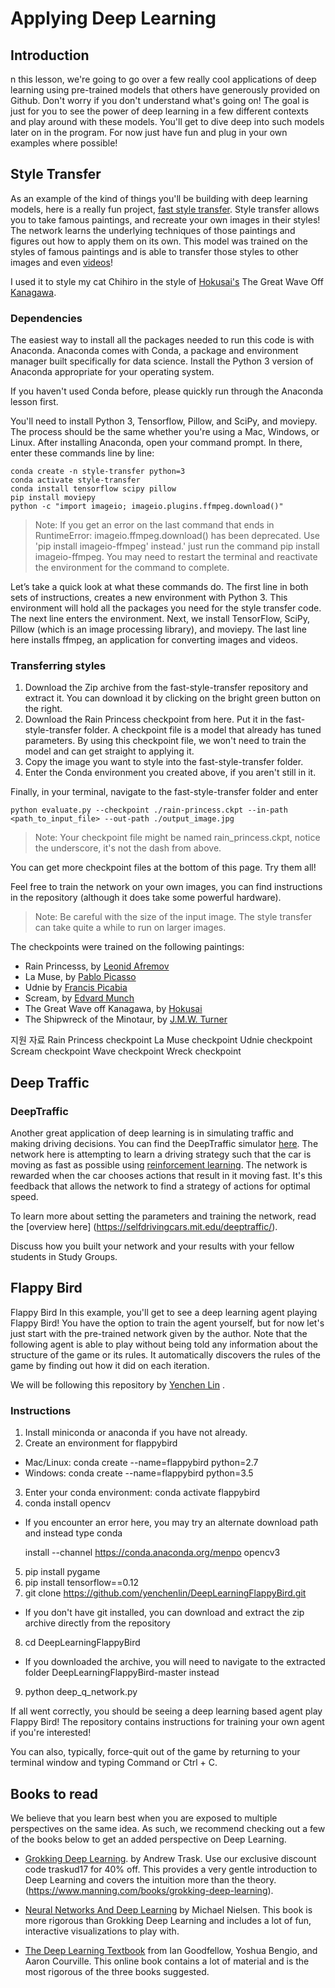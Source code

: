 # Applying Deep Learning

## Introduction 

n this lesson, we're going to go over a few really cool applications of deep learning using pre-trained models that others have generously provided on Github. Don't worry if you don't understand what's going on! The goal is just for you to see the power of deep learning in a few different contexts and play around with these models. You'll get to dive deep into such models later on in the program. For now just have fun and plug in your own examples where possible!


## Style Transfer
As an example of the kind of things you'll be building with deep learning models, here is a really fun project, [fast style transfer](https://github.com/lengstrom/fast-style-transfer). Style transfer allows you to take famous paintings, and recreate your own images in their styles! The network learns the underlying techniques of those paintings and figures out how to apply them on its own. This model was trained on the styles of famous paintings and is able to transfer those styles to other images and even [videos](https://www.youtube.com/watch?v=xVJwwWQlQ1o)!

I used it to style my cat Chihiro in the style of [Hokusai's](https://en.wikipedia.org/wiki/Hokusai) The Great Wave Off [Kanagawa](https://en.wikipedia.org/wiki/The_Great_Wave_off_Kanagawa).


### Dependencies

The easiest way to install all the packages needed to run this code is with Anaconda. Anaconda comes with Conda, a package and environment manager built specifically for data science. Install the Python 3 version of Anaconda appropriate for your operating system.

If you haven't used Conda before, please quickly run through the Anaconda lesson first.

You'll need to install Python 3, Tensorflow, Pillow, and SciPy, and moviepy. The process should be the same whether you're using a Mac, Windows, or Linux. After installing Anaconda, open your command prompt. In there, enter these commands line by line:

    conda create -n style-transfer python=3
    conda activate style-transfer
    conda install tensorflow scipy pillow
    pip install moviepy
    python -c "import imageio; imageio.plugins.ffmpeg.download()"

> Note: If you get an error on the last command that ends in RuntimeError: imageio.ffmpeg.download() has been deprecated. Use 'pip install imageio-ffmpeg' instead.' just run the command pip install imageio-ffmpeg. You may need to restart the terminal and reactivate the environment for the command to complete.

Let’s take a quick look at what these commands do. The first line in both sets of instructions, creates a new environment with Python 3. This environment will hold all the packages you need for the style transfer code. The next line enters the environment. Next, we install TensorFlow, SciPy, Pillow (which is an image processing library), and moviepy. The last line here installs ffmpeg, an application for converting images and videos.


### Transferring styles

1. Download the Zip archive from the fast-style-transfer repository and extract it. You can download it by clicking on the bright green button on the right.
2. Download the Rain Princess checkpoint from here. Put it in the fast-style-transfer folder. A checkpoint file is a model that already has tuned parameters. By using this checkpoint file, we won't need to train the model and can get straight to applying it.
3. Copy the image you want to style into the fast-style-transfer folder.
4. Enter the Conda environment you created above, if you aren't still in it.

Finally, in your terminal, navigate to the fast-style-transfer folder and enter

    python evaluate.py --checkpoint ./rain-princess.ckpt --in-path <path_to_input_file> --out-path ./output_image.jpg

> Note: Your checkpoint file might be named rain_princess.ckpt, notice the underscore, it's not the dash from above.


You can get more checkpoint files at the bottom of this page. Try them all!

Feel free to train the network on your own images, you can find instructions in the repository (although it does take some powerful hardware).

> Note: Be careful with the size of the input image. The style transfer can take quite a while to run on larger images.



The checkpoints were trained on the following paintings:

* Rain Princesss, by [Leonid Afremov](https://afremov.com/Leonid-Afremov-bio.html)
* La Muse, by [Pablo Picasso](https://en.wikipedia.org/wiki/Pablo_Picasso)
* Udnie by [Francis Picabia](https://en.wikipedia.org/wiki/Francis_Picabia)
* Scream, by [Edvard Munch](https://en.wikipedia.org/wiki/Edvard_Munch)
* The Great Wave off Kanagawa, by [Hokusai](https://en.wikipedia.org/wiki/Hokusai)
* The Shipwreck of the Minotaur, by [J.M.W. Turner](https://en.wikipedia.org/wiki/J._M._W._Turner)



지원 자료
 Rain Princess checkpoint
 La Muse checkpoint
 Udnie checkpoint
 Scream checkpoint
 Wave checkpoint
 Wreck checkpoint



## Deep Traffic

### DeepTraffic
Another great application of deep learning is in simulating traffic and making driving decisions. You can find the DeepTraffic simulator [here](https://selfdrivingcars.mit.edu/deeptraffic/). The network here is attempting to learn a driving strategy such that the car is moving as fast as possible using [reinforcement learning](https://en.wikipedia.org/wiki/Reinforcement_learning). The network is rewarded when the car chooses actions that result in it moving fast. It's this feedback that allows the network to find a strategy of actions for optimal speed.

To learn more about setting the parameters and training the network, read the [overview here] (https://selfdrivingcars.mit.edu/deeptraffic/).

Discuss how you built your network and your results with your fellow students in Study Groups.




## Flappy Bird

Flappy Bird
In this example, you'll get to see a deep learning agent playing Flappy Bird! You have the option to train the agent yourself, but for now let's just start with the pre-trained network given by the author. Note that the following agent is able to play without being told any information about the structure of the game or its rules. It automatically discovers the rules of the game by finding out how it did on each iteration.

We will be following this repository by [Yenchen Lin](https://github.com/yenchenlin/DeepLearningFlappyBird) .

### Instructions
1. Install miniconda or anaconda if you have not already.
2. Create an environment for flappybird
  * Mac/Linux: conda create --name=flappybird python=2.7
  * Windows: conda create --name=flappybird python=3.5
3. Enter your conda environment: conda activate flappybird
4. conda install opencv
  * If you encounter an error here, you may try an alternate download path and instead type conda 
    
    install --channel https://conda.anaconda.org/menpo opencv3

5. pip install pygame
6. pip install tensorflow==0.12
7. git clone https://github.com/yenchenlin/DeepLearningFlappyBird.git
  * If you don't have git installed, you can download and extract the zip archive directly from the repository
8. cd DeepLearningFlappyBird
  * If you downloaded the archive, you will need to navigate to the extracted folder DeepLearningFlappyBird-master instead
9. python deep_q_network.py


If all went correctly, you should be seeing a deep learning based agent play Flappy Bird! The repository contains instructions for training your own agent if you're interested!


You can also, typically, force-quit out of the game by returning to your terminal window and typing Command or Ctrl + C.


## Books to read

We believe that you learn best when you are exposed to multiple perspectives on the same idea. As such, we recommend checking out a few of the books below to get an added perspective on Deep Learning.


* [Grokking Deep Learning](https://www.manning.com/books/grokking-deep-learning). by Andrew Trask. Use our exclusive discount code traskud17 for 40% off. This provides a very gentle introduction to Deep Learning and covers the intuition more than the theory.(https://www.manning.com/books/grokking-deep-learning).

* [Neural Networks And Deep Learning](http://neuralnetworksanddeeplearning.com/) by Michael Nielsen. This book is more rigorous than Grokking Deep Learning and includes a lot of fun, interactive visualizations to play with. 

* [The Deep Learning Textbook](http://www.deeplearningbook.org/)
 from Ian Goodfellow, Yoshua Bengio, and Aaron Courville. This online book contains a lot of material and is the most rigorous of the three books suggested.




